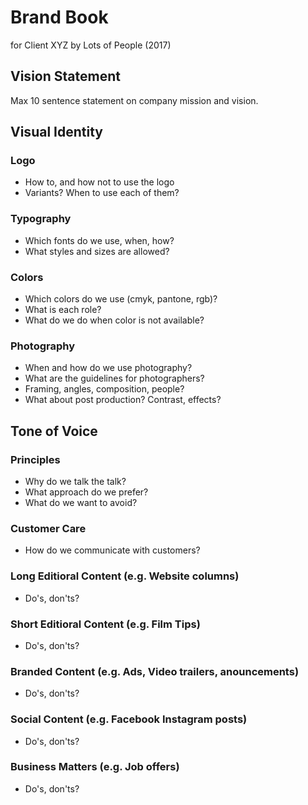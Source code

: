 # Brand Book
for Client XYZ
by Lots of People (2017)

## Vision Statement
Max 10 sentence statement on company mission and vision.

## Visual Identity

### Logo
- How to, and how not to use the logo
- Variants? When to use each of them?

### Typography
- Which fonts do we use, when, how?
- What styles and sizes are allowed?

### Colors
- Which colors do we use (cmyk, pantone, rgb)?
- What is each role?
- What do we do when color is not available?

### Photography
- When and how do we use photography?
- What are the guidelines for photographers?
- Framing, angles, composition, people?
- What about post production? Contrast, effects?

## Tone of Voice

### Principles
- Why do we talk the talk?
- What approach do we prefer?
- What do we want to avoid?

### Customer Care
- How do we communicate with customers?

### Long Editioral Content (e.g. Website columns)
- Do's, don'ts?

### Short Editioral Content (e.g. Film Tips)
- Do's, don'ts?

### Branded Content (e.g. Ads, Video trailers, anouncements)
- Do's, don'ts?

### Social Content (e.g. Facebook Instagram posts)
- Do's, don'ts?

### Business Matters (e.g. Job offers)
- Do's, don'ts?
